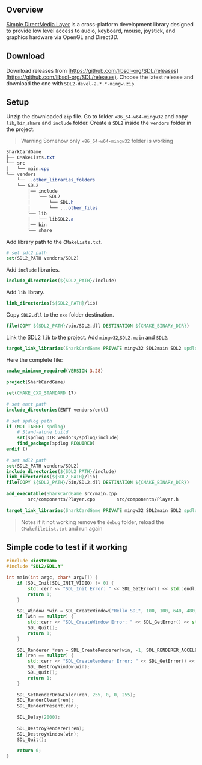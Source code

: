 ## Overview

[Simple DirectMedia Layer](https://www.libsdl.org/) is a cross-platform development library designed to provide low level access to audio, keyboard, mouse, joystick, and graphics hardware via OpenGL and Direct3D.

## Download

Download releases from [https://github.com/libsdl-org/SDL/releases](https://github.com/libsdl-org/SDL/releases). Choose the latest release and download the one with `SDL2-devel-2.*.*-mingw.zip`.

## Setup

Unzip the downloaded `zip` file. Go to folder `x86_64-w64-mingw32` and copy `lib`, `bin`,`share` and `include` folder. Create a `SDL2` inside the `vendors` folder in the project.

> Warning
> Somehow only `x86_64-w64-mingw32` folder is working

```css
SharkCardGame
├── CMakeLists.txt
└── src
|   └── main.cpp
└── vendors
    └── ..other_libraries_folders
	└── SDL2
	    |── include
		|	└── SDL2
		|		└── SDL.h
		|		└── ...other_files
	    └── lib
		|   └── libSDL2.a
		|── bin
		└── share
```

Add library path to the `CMakeLists.txt`.

```cmake
# set sdl2 path  
set(SDL2_PATH vendors/SDL2)  
```

Add `include` libraries.

```cmake
include_directories(${SDL2_PATH}/include)  
```

Add `lib` library.

```cmake
link_directories(${SDL2_PATH}/lib)  
```

Copy `SDL2.dll` to the `exe` folder destination.

```cmake
file(COPY ${SDL2_PATH}/bin/SDL2.dll DESTINATION ${CMAKE_BINARY_DIR})
```

Link the SDL2 `lib` to the project. Add `mingw32`,`SDL2.main` and `SDL2`.

```cmake
target_link_libraries(SharkCardGame PRIVATE mingw32 SDL2main SDL2 spdlog::spdlog $<$<BOOL:${MINGW}>:ws2_32>)
```

Here the complete file:

```cmake
cmake_minimum_required(VERSION 3.28)  
  
project(SharkCardGame)  
  
set(CMAKE_CXX_STANDARD 17)  
  
# set entt path  
include_directories(ENTT vendors/entt)  
  
# set spdlog path  
if (NOT TARGET spdlog)  
    # Stand-alone build  
    set(spdlog_DIR vendors/spdlog/include)  
    find_package(spdlog REQUIRED)  
endif ()  
  
# set sdl2 path  
set(SDL2_PATH vendors/SDL2)  
include_directories(${SDL2_PATH}/include)  
link_directories(${SDL2_PATH}/lib)  
file(COPY ${SDL2_PATH}/bin/SDL2.dll DESTINATION ${CMAKE_BINARY_DIR})  
  
add_executable(SharkCardGame src/main.cpp  
        src/components/Player.cpp        src/components/Player.h        src/components/Card.cpp        src/components/Card.h        src/components/Deck.cpp        src/components/Deck.h)  
  
target_link_libraries(SharkCardGame PRIVATE mingw32 SDL2main SDL2 spdlog::spdlog $<$<BOOL:${MINGW}>:ws2_32>)
```

> Notes
> if it not working remove the `debug` folder, reload the `CMakefileList.txt` and run again


## Simple code to test if it working

```c++
#include <iostream>  
#include "SDL2/SDL.h"  

int main(int argc, char* argv[]) {  
    if (SDL_Init(SDL_INIT_VIDEO) != 0) {  
        std::cerr << "SDL_Init Error: " << SDL_GetError() << std::endl;  
        return 1;  
    }  
  
    SDL_Window *win = SDL_CreateWindow("Hello SDL", 100, 100, 640, 480, SDL_WINDOW_SHOWN);  
    if (win == nullptr) {  
        std::cerr << "SDL_CreateWindow Error: " << SDL_GetError() << std::endl;  
        SDL_Quit();  
        return 1;  
    }  
  
    SDL_Renderer *ren = SDL_CreateRenderer(win, -1, SDL_RENDERER_ACCELERATED | SDL_RENDERER_PRESENTVSYNC);  
    if (ren == nullptr) {  
        std::cerr << "SDL_CreateRenderer Error: " << SDL_GetError() << std::endl;  
        SDL_DestroyWindow(win);  
        SDL_Quit();  
        return 1;  
    }  
  
    SDL_SetRenderDrawColor(ren, 255, 0, 0, 255);  
    SDL_RenderClear(ren);  
    SDL_RenderPresent(ren);  
  
    SDL_Delay(2000);  
  
    SDL_DestroyRenderer(ren);  
    SDL_DestroyWindow(win);  
    SDL_Quit();  
  
    return 0;  
}
```